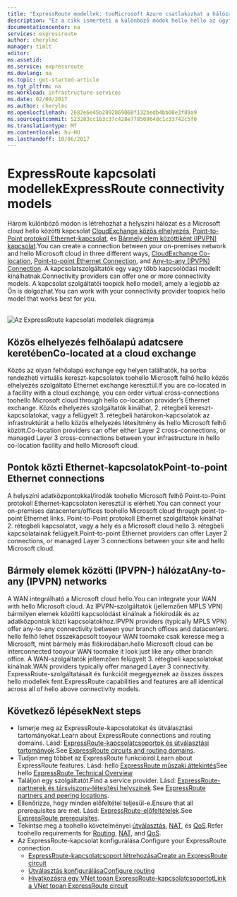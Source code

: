 ```yaml
---
title: "ExpressRoute modellek: tooMicrosoft Azure csatlakozhat a hálózati szolgáltatók cseréjét és Ethernet-szolgáltatók |} Microsoft Docs"
description: "Ez a cikk ismerteti a különböző módok hello hello az ügyfél hálózati és a Microsoft Azure, az Office 365 és a Dynamics 365 szolgáltatás közötti kapcsolat. Az ügyfelek használhatnak MPLS-szolgáltatókat, felhőbeli adatcserélőket vagy Ethernet-szolgáltatókat."
documentationcenter: na
services: expressroute
author: cherylmc
manager: timlt
editor: 
ms.assetid: 
ms.service: expressroute
ms.devlang: na
ms.topic: get-started-article
ms.tgt_pltfrm: na
ms.workload: infrastructure-services
ms.date: 02/09/2017
ms.author: cherylmc
ms.openlocfilehash: 2682e6e45b2892869068f132bedb4bb08e3f89a9
ms.sourcegitcommit: 523283cc1b3c37c428e77850964dc1c33742c5f0
ms.translationtype: MT
ms.contentlocale: hu-HU
ms.lasthandoff: 10/06/2017
---
```

# <a name="expressroute-connectivity-models"></a><span data-ttu-id="e4aa0-104">ExpressRoute kapcsolati modellek</span><span class="sxs-lookup"><span data-stu-id="e4aa0-104">ExpressRoute connectivity models</span></span>
<span data-ttu-id="e4aa0-105">Három különböző módon is létrehozhat a helyszíni hálózat és a Microsoft cloud hello közötti kapcsolat [CloudExchange közös elhelyezés](#CloudExchange), [Point-to-Point protokoll Ethernet-kapcsolat](#Ethernet), és [Bármely elem közöttiként (IPVPN) kapcsolat](#IPVPN).</span><span class="sxs-lookup"><span data-stu-id="e4aa0-105">You can create a connection between your on-premises network and hello Microsoft cloud in three different ways, [CloudExchange Co-location](#CloudExchange), [Point-to-point Ethernet Connection](#Ethernet), and [Any-to-any (IPVPN) Connection](#IPVPN).</span></span> <span data-ttu-id="e4aa0-106">A kapcsolatszolgáltatók egy vagy több kapcsolódási modellt kínálhatnak.</span><span class="sxs-lookup"><span data-stu-id="e4aa0-106">Connectivity providers can offer one or more connectivity models.</span></span> <span data-ttu-id="e4aa0-107">A kapcsolat szolgáltatói toopick hello modell, amely a legjobb az Ön is dolgozhat.</span><span class="sxs-lookup"><span data-stu-id="e4aa0-107">You can work with your connectivity provider toopick hello model that works best for you.</span></span>
<br><br>

![Az ExpressRoute kapcsolati modellek diagramja](./media/expressroute-connectivity-models/expressroute-connectivity-models-diagram.png)

## <span data-ttu-id="e4aa0-109"><a name="CloudExchange"></a>Közös elhelyezés felhőalapú adatcsere keretében</span><span class="sxs-lookup"><span data-stu-id="e4aa0-109"><a name="CloudExchange"></a>Co-located at a cloud exchange</span></span>
<span data-ttu-id="e4aa0-110">Közös az olyan felhőalapú exchange egy helyen találhatók, ha sorba rendezheti virtuális kereszt-kapcsolatok toohello Microsoft felhő hello közös elhelyezés szolgáltató Ethernet exchange keresztül.</span><span class="sxs-lookup"><span data-stu-id="e4aa0-110">If you are co-located in a facility with a cloud exchange, you can order virtual cross-connections toohello Microsoft cloud through hello co-location provider’s Ethernet exchange.</span></span> <span data-ttu-id="e4aa0-111">Közös elhelyezés szolgáltatók kínálhat, 2. rétegbeli kereszt-kapcsolatokat, vagy a felügyelt 3. rétegbeli határokon-kapcsolatok az infrastruktúrát a hello közös elhelyezés létesítmény és hello Microsoft felhő között.</span><span class="sxs-lookup"><span data-stu-id="e4aa0-111">Co-location providers can offer either Layer 2 cross-connections, or managed Layer 3 cross-connections between your infrastructure in hello co-location facility and hello Microsoft cloud.</span></span>

## <span data-ttu-id="e4aa0-112"><a name="Ethernet"></a>Pontok közti Ethernet-kapcsolatok</span><span class="sxs-lookup"><span data-stu-id="e4aa0-112"><a name="Ethernet"></a>Point-to-point Ethernet connections</span></span>
<span data-ttu-id="e4aa0-113">A helyszíni adatközpontokkal/irodák toohello Microsoft felhő Point-to-Point protokoll Ethernet-kapcsolaton keresztül is elérheti.</span><span class="sxs-lookup"><span data-stu-id="e4aa0-113">You can connect your on-premises datacenters/offices toohello Microsoft cloud through point-to-point Ethernet links.</span></span> <span data-ttu-id="e4aa0-114">Point-to-Point protokoll Ethernet szolgáltatók kínálhat 2. rétegbeli kapcsolatot, vagy a hely és a Microsoft cloud hello 3. rétegbeli kapcsolatainak felügyelt.</span><span class="sxs-lookup"><span data-stu-id="e4aa0-114">Point-to-point Ethernet providers can offer Layer 2 connections, or managed Layer 3 connections between your site and hello Microsoft cloud.</span></span>

## <span data-ttu-id="e4aa0-115"><a name="IPVPN"></a>Bármely elemek közötti (IPVPN-) hálózat</span><span class="sxs-lookup"><span data-stu-id="e4aa0-115"><a name="IPVPN"></a>Any-to-any (IPVPN) networks</span></span>
<span data-ttu-id="e4aa0-116">A WAN integrálható a Microsoft cloud hello.</span><span class="sxs-lookup"><span data-stu-id="e4aa0-116">You can integrate your WAN with hello Microsoft cloud.</span></span> <span data-ttu-id="e4aa0-117">Az IPVPN-szolgáltatók (jellemzően MPLS VPN) bármilyen elemek közötti kapcsolódást kínálnak a fiókirodák és az adatközpontok közti kapcsolatokhoz.</span><span class="sxs-lookup"><span data-stu-id="e4aa0-117">IPVPN providers (typically MPLS VPN) offer any-to-any connectivity between your branch offices and datacenters.</span></span> <span data-ttu-id="e4aa0-118">hello felhő lehet összekapcsolt tooyour WAN toomake csak keresse meg a Microsoft, mint bármely más fiókirodában.</span><span class="sxs-lookup"><span data-stu-id="e4aa0-118">hello Microsoft cloud can be interconnected tooyour WAN toomake it look just like any other branch office.</span></span> <span data-ttu-id="e4aa0-119">A WAN-szolgáltatók jellemzően felügyelt 3. rétegbeli kapcsolatokat kínálnak.</span><span class="sxs-lookup"><span data-stu-id="e4aa0-119">WAN providers typically offer managed Layer 3 connectivity.</span></span> <span data-ttu-id="e4aa0-120">ExpressRoute-szolgáltatásait és funkcióit megegyeznek az összes összes hello modellek fent.</span><span class="sxs-lookup"><span data-stu-id="e4aa0-120">ExpressRoute capabilities and features are all identical across all of hello above connectivity models.</span></span> 

## <a name="next-steps"></a><span data-ttu-id="e4aa0-121">Következő lépések</span><span class="sxs-lookup"><span data-stu-id="e4aa0-121">Next steps</span></span>
* <span data-ttu-id="e4aa0-122">Ismerje meg az ExpressRoute-kapcsolatokat és útválasztási tartományokat.</span><span class="sxs-lookup"><span data-stu-id="e4aa0-122">Learn about ExpressRoute connections and routing domains.</span></span> <span data-ttu-id="e4aa0-123">Lásd: [ExpressRoute-kapcsolatcsoportok és útválasztási tartományok](expressroute-circuit-peerings.md).</span><span class="sxs-lookup"><span data-stu-id="e4aa0-123">See [ExpressRoute circuits and routing domains](expressroute-circuit-peerings.md).</span></span>
* <span data-ttu-id="e4aa0-124">Tudjon meg többet az ExpressRoute funkcióiról.</span><span class="sxs-lookup"><span data-stu-id="e4aa0-124">Learn about ExpressRoute features.</span></span> <span data-ttu-id="e4aa0-125">Lásd: hello [ExpressRoute műszaki áttekintés](expressroute-introduction.md)</span><span class="sxs-lookup"><span data-stu-id="e4aa0-125">See hello [ExpressRoute Technical Overview](expressroute-introduction.md)</span></span>
* <span data-ttu-id="e4aa0-126">Találjon egy szolgáltatót.</span><span class="sxs-lookup"><span data-stu-id="e4aa0-126">Find a service provider.</span></span> <span data-ttu-id="e4aa0-127">Lásd: [ExpressRoute-partnerek és társviszony-létesítési helyszínek](expressroute-locations.md).</span><span class="sxs-lookup"><span data-stu-id="e4aa0-127">See [ExpressRoute partners and peering locations](expressroute-locations.md).</span></span>
* <span data-ttu-id="e4aa0-128">Ellenőrizze, hogy minden előfeltétel teljesül-e.</span><span class="sxs-lookup"><span data-stu-id="e4aa0-128">Ensure that all prerequisites are met.</span></span> <span data-ttu-id="e4aa0-129">Lásd: [ExpressRoute-előfeltételek](expressroute-prerequisites.md).</span><span class="sxs-lookup"><span data-stu-id="e4aa0-129">See [ExpressRoute prerequisites](expressroute-prerequisites.md).</span></span>
* <span data-ttu-id="e4aa0-130">Tekintse meg a toohello követelményei [útválasztás](expressroute-routing.md), [NAT](expressroute-nat.md), és [QoS](expressroute-qos.md).</span><span class="sxs-lookup"><span data-stu-id="e4aa0-130">Refer toohello requirements for [Routing](expressroute-routing.md), [NAT](expressroute-nat.md), and [QoS](expressroute-qos.md).</span></span>
* <span data-ttu-id="e4aa0-131">Az ExpressRoute-kapcsolat konfigurálása.</span><span class="sxs-lookup"><span data-stu-id="e4aa0-131">Configure your ExpressRoute connection.</span></span>
  * [<span data-ttu-id="e4aa0-132">ExpressRoute-kapcsolatcsoport létrehozása</span><span class="sxs-lookup"><span data-stu-id="e4aa0-132">Create an ExpressRoute circuit</span></span>](expressroute-howto-circuit-portal-resource-manager.md)
  * [<span data-ttu-id="e4aa0-133">Útválasztás konfigurálása</span><span class="sxs-lookup"><span data-stu-id="e4aa0-133">Configure routing</span></span>](expressroute-howto-routing-portal-resource-manager.md)
  * [<span data-ttu-id="e4aa0-134">Hivatkozásra egy VNet tooan ExpressRoute-kapcsolatcsoportot</span><span class="sxs-lookup"><span data-stu-id="e4aa0-134">Link a VNet tooan ExpressRoute circuit</span></span>](expressroute-howto-linkvnet-portal-resource-manager.md)
